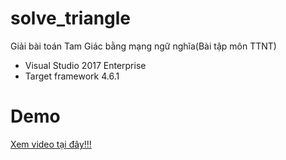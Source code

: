 # solve_triangle
Giải bài toán Tam Giác bằng mạng ngữ nghĩa(Bài tập môn TTNT)

* Visual Studio 2017 Enterprise
* Target framework 4.6.1
# Demo
<a href="https://youtu.be/dSs-kLjCdkI">Xem video tại đây!!!</a>
